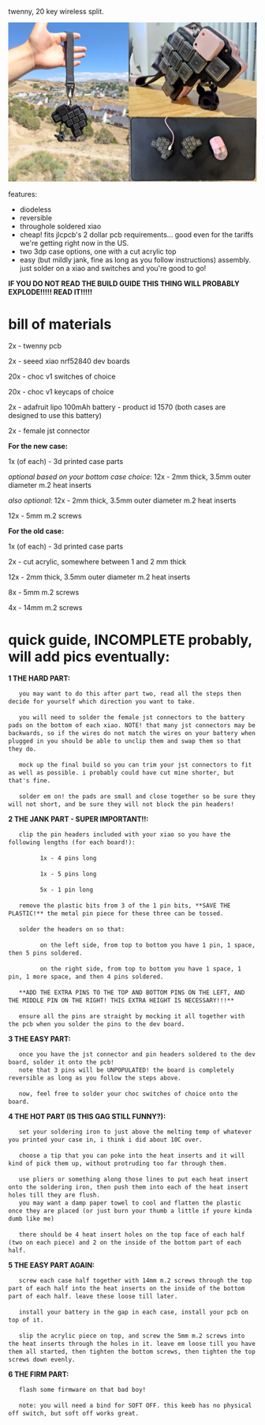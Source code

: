 twenny, 20 key wireless split.

![pretty collage of twenny](https://github.com/turnisaa-sgtworms/twenny/blob/main/images/twenny-collage.png)

features: 
 - diodeless
 - reversible
 - throughole soldered xiao
 - cheap! fits jlcpcb's 2 dollar pcb requirements... good even for the tariffs we're getting right now in the US.
 - two 3dp case options, one with a cut acrylic top
 - easy (but mildly jank, fine as long as you follow instructions) assembly. just solder on a xiao and switches and you're good to go!

**IF YOU DO NOT READ THE BUILD GUIDE THIS THING WILL PROBABLY EXPLODE!!!!! READ IT!!!!!**

# bill of materials

2x - twenny pcb

2x - seeed xiao nrf52840 dev boards

20x - choc v1 switches of choice

20x - choc v1 keycaps of choice

2x - adafruit lipo 100mAh battery - product id 1570 (both cases are designed to use this battery)

2x - female jst connector

**For the new case:**

1x (of each) - 3d printed case parts

*optional based on your bottom case choice*: 12x - 2mm thick, 3.5mm outer diameter m.2 heat inserts

*also optional*: 12x - 2mm thick, 3.5mm outer diameter m.2 heat inserts

12x - 5mm m.2 screws

**For the old case:**

1x (of each) - 3d printed case parts

2x - cut acrylic, somewhere between 1 and 2 mm thick

12x - 2mm thick, 3.5mm outer diameter m.2 heat inserts

8x - 5mm m.2 screws

4x - 14mm m.2 screws


# quick guide, INCOMPLETE probably, will add pics eventually:

**1 THE HARD PART:**

       you may want to do this after part two, read all the steps then decide for yourself which direction you want to take.
  
       you will need to solder the female jst connectors to the battery pads on the bottom of each xiao. NOTE! that many jst connectors may be backwards, so if the wires do not match the wires on your battery when plugged in you should be able to unclip them and swap them so that they do.
  
       mock up the final build so you can trim your jst connectors to fit as well as possible. i probably could have cut mine shorter, but that's fine.
  
       solder em on! the pads are small and close together so be sure they will not short, and be sure they will not block the pin headers!
  
**2 THE JANK PART - SUPER IMPORTANT!!:**

       clip the pin headers included with your xiao so you have the following lengths (for each board!):
  
             1x - 4 pins long
    
             1x - 5 pins long
    
             5x - 1 pin long
    
       remove the plastic bits from 3 of the 1 pin bits, **SAVE THE PLASTIC!** the metal pin piece for these three can be tossed.
  
       solder the headers on so that:
  
             on the left side, from top to bottom you have 1 pin, 1 space, then 5 pins soldered.
    
             on the right side, from top to bottom you have 1 space, 1 pin, 1 more space, and then 4 pins soldered.
    
       **ADD THE EXTRA PINS TO THE TOP AND BOTTOM PINS ON THE LEFT, AND THE MIDDLE PIN ON THE RIGHT! THIS EXTRA HEIGHT IS NECESSARY!!!**
  
       ensure all the pins are straight by mocking it all together with the pcb when you solder the pins to the dev board.
  
**3 THE EASY PART:**

       once you have the jst connector and pin headers soldered to the dev board, solder it onto the pcb!
       note that 3 pins will be UNPOPULATED! the board is completely reversible as long as you follow the steps above.
  
       now, feel free to solder your choc switches of choice onto the board.
  
**4 THE HOT PART (IS THIS GAG STILL FUNNY?):**

       set your soldering iron to just above the melting temp of whatever you printed your case in, i think i did about 10C over.
  
       choose a tip that you can poke into the heat inserts and it will kind of pick them up, without protruding too far through them.
  
       use pliers or something along those lines to put each heat insert onto the soldering iron, then push them into each of the heat insert holes till they are flush.
       you may want a damp paper towel to cool and flatten the plastic once they are placed (or just burn your thumb a little if youre kinda dumb like me)
  
       there should be 4 heat insert holes on the top face of each half (two on each piece) and 2 on the inside of the bottom part of each half.
    
**5 THE EASY PART AGAIN:**

       screw each case half together with 14mm m.2 screws through the top part of each half into the heat inserts on the inside of the bottom part of each half. leave these loose till later.
  
       install your battery in the gap in each case, install your pcb on top of it.
  
       slip the acrylic piece on top, and screw the 5mm m.2 screws into the heat inserts through the holes in it. leave em loose till you have them all started, then tighten the bottom screws, then tighten the top screws down evenly.
  
**6 THE FIRM PART:**

       flash some firmware on that bad boy!
  
       note: you will need a bind for SOFT OFF. this keeb has no physical off switch, but soft off works great.
    
